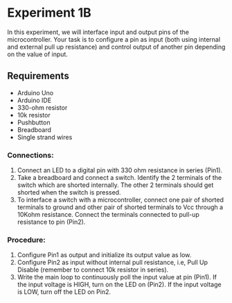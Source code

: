 # Experiment 1B

In this experiment, we will interface input and output pins of the microcontroller. Your task is to configure a pin as input (both using internal and external pull up resistance) and control output of another pin depending on the value of input.

## Requirements
* Arduino Uno
* Arduino IDE
* 330-ohm resistor 
* 10k resistor
* Pushbutton
* Breadboard
* Single strand wires

### Connections:
1. Connect an LED to a digital pin with 330 ohm resistance in series (Pin1).
2. Take a breadboard and connect a switch. Identify the 2 terminals of the switch which are shorted internally. The other 2 terminals should get shorted when the switch is pressed.
3. To interface a switch with a microcontroller, connect one pair of shorted terminals to ground and other pair of shorted terminals to Vcc through a 10Kohm resistance. Connect the terminals connected to pull-up resistance to pin (Pin2).

### Procedure:
1. Configure Pin1 as output and initialize its output value as low.
2. Configure Pin2 as input without internal pull resistance, i.e, Pull Up Disable (remember to connect 10k resistor in series). 
3. Write the main loop to continuously poll the input value at pin (Pin1). If the input voltage is HIGH, turn on the LED on (Pin2). If the input voltage is LOW, turn off the LED on Pin2.

